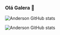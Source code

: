 ### Olá Galera 👋
![Anderson GitHub stats](https://github-readme-stats.vercel.app/api?username=anderasd100&theme=blue-green)


![Anderson GitHub stats](https://img.shields.io/badge/Python-3776AB?style=for-the-badge&logo=python&logoColor=white)
